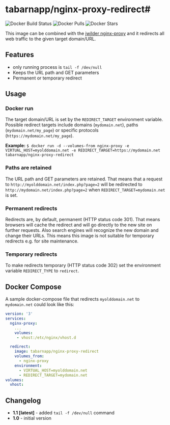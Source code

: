 # tabarnapp/nginx-proxy-redirect# 
![Docker Build Status](https://img.shields.io/docker/cloud/build/tabarnapp/nginx-proxy-redirect.svg) ![Docker Pulls](https://img.shields.io/docker/pulls/tabarnapp/nginx-proxy-redirect.svg) ![Docker Stars](https://img.shields.io/docker/stars/tabarnapp/nginx-proxy-redirect.svg)

This image can be combined with the [jwilder nginx-proxy](https://hub.docker.com/r/jwilder/nginx-proxy/) and it redirects all web traffic to the given target domain/URL.

## Features ##
- only running process is `tail -f /dev/null`
- Keeps the URL path and GET parameters
- Permanent or temporary redirect

## Usage ##
### Docker run ###
The target domain/URL is set by the `REDIRECT_TARGET` environment variable.  
Possible redirect targets include domains (`mydomain.net`), paths (`mydomain.net/my_page`) or specific protocols (`https://mydomain.net/my_page`).  

**Example:** `$ docker run -d --volumes-from nginx-proxy -e VIRTUAL_HOST=myolddomain.net -e REDIRECT_TARGET=https://mydomain.net tabarnapp/nginx-proxy-redirect`

### Paths are retained ###
The URL path and GET parameters are retained. That means that a request to `http://myolddomain.net/index.php?page=2` will be redirected to `http://mydomain.net/index.php?page=2` when `REDIRECT_TARGET=mydomain.net` is set.

### Permanent redirects ###
Redirects are, by default, permanent (HTTP status code 301). That means browsers will cache the redirect and will go directly to the new site on further requests. Also search engines will recognize the new domain and change their URLs. This means this image is not suitable for temporary redirects e.g. for site maintenance.

### Temporary redirects ###
To make redirects temporary (HTTP status code 302) set the environment variable `REDIRECT_TYPE` to `redirect`.

## Docker Compose ##
 A sample docker-compose file that redirects `myolddomain.net` to `mydomain.net` could look like this:


```yaml
version: '3'
services:
  nginx-proxy:
    ... 
    volumes:
     - vhost:/etc/nginx/vhost.d

  redirect:
    image: tabarnapp/nginx-proxy-redirect
    volumes_from:
      - nginx-proxy
    environment:
      - VIRTUAL_HOST=myolddomain.net
      - REDIRECT_TARGET=mydomain.net
volumes:
  vhost:
```


## Changelog ##
- **1.1 [latest]** - added `tail -f /dev/null` command
- **1.0** - initial version